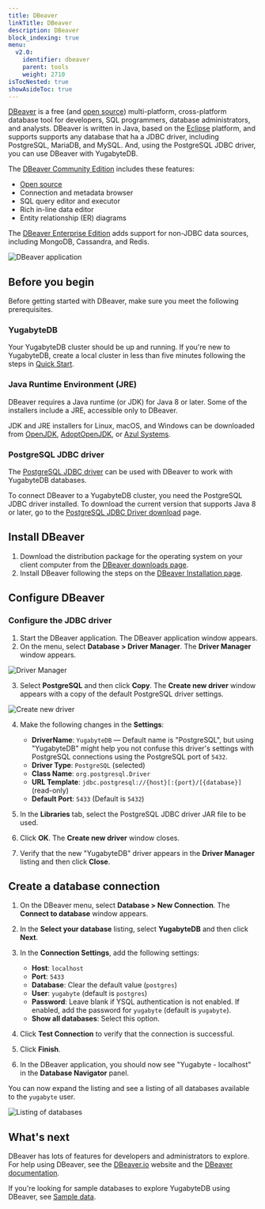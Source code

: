 ```yaml
---
title: DBeaver
linkTitle: DBeaver
description: DBeaver
block_indexing: true
menu:
  v2.0:
    identifier: dbeaver
    parent: tools
    weight: 2710
isTocNested: true
showAsideToc: true
---
```


[DBeaver](https://dbeaver.io/) is a free (and [open source](https://github.com/dbeaver/dbeaver)) multi-platform, cross-platform database tool for developers, SQL programmers, database administrators, and analysts. DBeaver is written in Java, based on the [Eclipse](https://www.eclipse.org/) platform, and supports supports any database that ha a JDBC driver, including PostgreSQL, MariaDB, and MySQL. And, using the PostgreSQL JDBC driver, you can use DBeaver with YugabyteDB.

The [DBeaver Community Edition](https://dbeaver.io/) includes these features:

- [Open source](https://github.com/dbeaver/dbeaver)
- Connection and metadata browser
- SQL query editor and executor
- Rich in-line data editor
- Entity relationship (ER) diagrams

The [DBeaver Enterprise Edition](https://dbeaver.com/) adds support for non-JDBC data sources, including MongoDB, Cassandra, and Redis.

![DBeaver application](/images/develop/tools/dbeaver/dbeaver-screenshot.png)

## Before you begin

Before getting started with DBeaver, make sure you meet the following prerequisites.

### YugabyteDB

Your YugabyteDB cluster should be up and running. If you're new to YugabyteDB, create a local cluster in less than five minutes following the steps in [Quick Start](../../../quick-start/install).

### Java Runtime Environment (JRE)

DBeaver requires a Java runtime (or JDK) for Java 8 or later. Some of the installers include a JRE, accessible only to DBeaver.

JDK and JRE installers for Linux, macOS, and Windows can be downloaded from [OpenJDK](http://jdk.java.net/), [AdoptOpenJDK](https://adoptopenjdk.net/), or [Azul Systems](https://www.azul.com/downloads/zulu-community/).

### PostgreSQL JDBC driver

The [PostgreSQL JDBC driver](https://jdbc.postgresql.org/) can be used with DBeaver to work with YugabyteDB databases. 

To connect DBeaver to a YugabyteDB cluster, you need the PostgreSQL JDBC driver installed. To download the current version that supports Java 8 or later, go to the [PostgreSQL JDBC Driver download](https://jdbc.postgresql.org/download.html) page.

## Install DBeaver

1. Download the distribution package for the operating system on your client computer from the [DBeaver downloads page](https://dbeaver.io/download/).
2. Install DBeaver following the steps on the [DBeaver Installation page](https://github.com/dbeaver/dbeaver/wiki/Installation).

## Configure DBeaver

### Configure the JDBC driver

1. Start the DBeaver application. The DBeaver application window appears.
2. On the menu, select **Database > Driver Manager**. The **Driver Manager** window appears.

![Driver Manager](/images/develop/tools/dbeaver/dbeaver-driver-manager.png)

3. Select **PostgreSQL** and then click **Copy**. The **Create new driver** window appears with a copy of the default PostgreSQL driver settings.

![Create new driver](/images/develop/tools/dbeaver/dbeaver-create-new-driver.png)

4. Make the following changes in the **Settings**:

    - **DriverName**: `YugabyteDB` — Default name is "PostgreSQL", but using "YugabyteDB" might help you not confuse this driver's settings with PostgreSQL connections using the PostgreSQL port of `5432`.
    - **Driver Type**: `PostgreSQL` (selected)
    - **Class Name**: `org.postgresql.Driver`
    - **URL Template**: `jdbc.postgresql://{host}[:{port}/[{database}]` (read-only)
    - **Default Port**: `5433` (Default is `5432`)

5. In the **Libraries** tab, select the PostgreSQL JDBC driver JAR file to be used.

6. Click **OK**. The **Create new driver** window closes. 

7. Verify that the new "YugabyteDB" driver appears in the **Driver Manager** listing and then click **Close**.

## Create a database connection

1. On the DBeaver menu, select **Database > New Connection**. The **Connect to database** window appears.

2. In the **Select your database** listing, select **YugabyteDB** and then click **Next**.

3. In the **Connection Settings**, add the following settings:

    - **Host**: `localhost`
    - **Port**: `5433`
    - **Database**: Clear the default value (`postgres`)
    - **User**: `yugabyte` (default is `postgres`)
    - **Password**: Leave blank if YSQL authentication is not enabled. If enabled, add the password for `yugabyte` (default is `yugabyte`).
    - **Show all databases**: Select this option.

4. Click **Test Connection** to verify that the connection is successful.

5. Click **Finish**.

6. In the DBeaver application, you should now see "Yugabyte - localhost" in the **Database Navigator** panel.

You can now expand the listing and see a listing of all databases available to the `yugabyte` user.

 ![Listing of databases](/images/develop/tools/dbeaver/dbeaver-list-of-databases.png)

## What's next

DBeaver has lots of features for developers and administrators to explore. For help using DBeaver, see the [DBeaver.io](https://dbeaver.io/) website and the [DBeaver documentation](https://github.com/dbeaver/dbeaver/wiki).

If you're looking for sample databases to explore YugabyteDB using DBeaver, see [Sample data](../../sample-data/).

